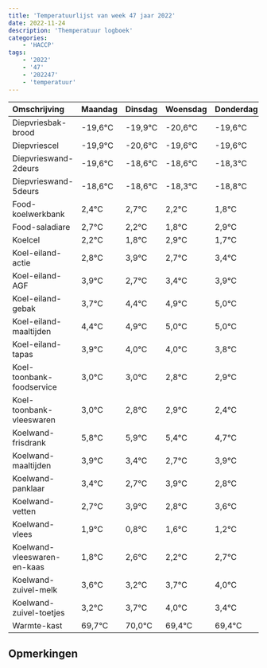 ```yaml
---
title: 'Temperatuurlijst van week 47 jaar 2022'
date: 2022-11-24
description: 'Themperatuur logboek'
categories:
    - 'HACCP'
tags:
    - '2022'
    - '47'
    - '202247'
    - 'temperatuur'
---
```

|Omschrijving|Maandag|Dinsdag|Woensdag|Donderdag|Vrijdag|Zaterdag|Zondag|
|:---|:---|:---|:---|:---|:---|:---|:---|
|Diepvriesbak-brood|-19,6°C|-19,9°C|-20,6°C|-19,6°C| | | |
|Diepvriescel|-19,9°C|-20,6°C|-19,6°C|-19,6°C| | | |
|Diepvrieswand-2deurs|-19,6°C|-18,6°C|-18,6°C|-18,3°C| | | |
|Diepvrieswand-5deurs|-18,6°C|-18,6°C|-18,3°C|-18,8°C| | | |
|Food-koelwerkbank|2,4°C|2,7°C|2,2°C|1,8°C| | | |
|Food-saladiare|2,7°C|2,2°C|1,8°C|2,9°C| | | |
|Koelcel|2,2°C|1,8°C|2,9°C|1,7°C| | | |
|Koel-eiland-actie|2,8°C|3,9°C|2,7°C|3,4°C| | | |
|Koel-eiland-AGF|3,9°C|2,7°C|3,4°C|3,9°C| | | |
|Koel-eiland-gebak|3,7°C|4,4°C|4,9°C|5,0°C| | | |
|Koel-eiland-maaltijden|4,4°C|4,9°C|5,0°C|5,0°C| | | |
|Koel-eiland-tapas|3,9°C|4,0°C|4,0°C|3,8°C| | | |
|Koel-toonbank-foodservice|3,0°C|3,0°C|2,8°C|2,9°C| | | |
|Koel-toonbank-vleeswaren|3,0°C|2,8°C|2,9°C|2,4°C| | | |
|Koelwand-frisdrank|5,8°C|5,9°C|5,4°C|4,7°C| | | |
|Koelwand-maaltijden|3,9°C|3,4°C|2,7°C|3,9°C| | | |
|Koelwand-panklaar|3,4°C|2,7°C|3,9°C|2,8°C| | | |
|Koelwand-vetten|2,7°C|3,9°C|2,8°C|3,6°C| | | |
|Koelwand-vlees|1,9°C|0,8°C|1,6°C|1,2°C| | | |
|Koelwand-vleeswaren-en-kaas|1,8°C|2,6°C|2,2°C|2,7°C| | | |
|Koelwand-zuivel-melk|3,6°C|3,2°C|3,7°C|4,0°C| | | |
|Koelwand-zuivel-toetjes|3,2°C|3,7°C|4,0°C|3,4°C| | | |
|Warmte-kast|69,7°C|70,0°C|69,4°C|69,4°C| | | |

## Opmerkingen


